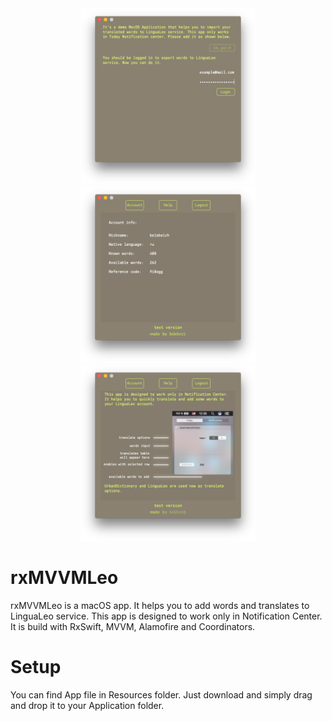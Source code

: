 <div align="center">
  <img src="Resources/Images/first.png" width="280px" />
  <img src="Resources/Images/second.png" width="280px" />
  <img src="Resources/Images/third.png" width="280px" />
</div>

# rxMVVMLeo

rxMVVMLeo is a macOS app. It helps you to add words and translates to LinguaLeo service. This app is designed to work only in Notification Center.  It is build with RxSwift, MVVM, Alamofire and Coordinators.

# Setup

You can find App file in Resources folder. Just download and simply drag and drop it to your Application folder.
